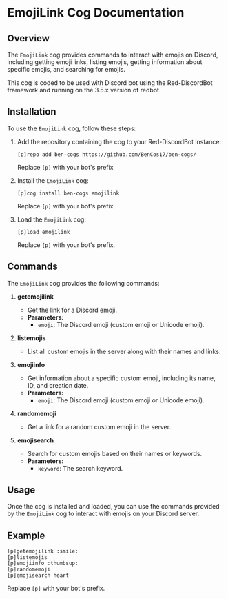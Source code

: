 # EmojiLink Cog Documentation

## Overview

The `EmojiLink` cog provides commands to interact with emojis on Discord, including getting emoji links, listing emojis, getting information about specific emojis, and searching for emojis.

This cog is coded to be used with Discord bot using the Red-DiscordBot framework and running on the 3.5.x version of redbot.

## Installation

To use the `EmojiLink` cog, follow these steps:

1. Add the repository containing the cog to your Red-DiscordBot instance:
   
   ```
   [p]repo add ben-cogs https://github.com/BenCos17/ben-cogs/
   ```

   Replace `[p]` with your bot's prefix

2. Install the `EmojiLink` cog:

   ```
   [p]cog install ben-cogs emojilink
   ```

   Replace `[p]` with your bot's prefix  

3. Load the `EmojiLink` cog:

   ```
   [p]load emojilink
   ```

   Replace `[p]` with your bot's prefix.

## Commands

The `EmojiLink` cog provides the following commands:

1. **getemojilink**
   - Get the link for a Discord emoji.
   - **Parameters:**
     - `emoji`: The Discord emoji (custom emoji or Unicode emoji).

2. **listemojis**
   - List all custom emojis in the server along with their names and links.

3. **emojiinfo**
   - Get information about a specific custom emoji, including its name, ID, and creation date.
   - **Parameters:**
     - `emoji`: The Discord emoji (custom emoji or Unicode emoji).

4. **randomemoji**
   - Get a link for a random custom emoji in the server.

5. **emojisearch**
   - Search for custom emojis based on their names or keywords.
   - **Parameters:**
     - `keyword`: The search keyword.

## Usage

Once the cog is installed and loaded, you can use the commands provided by the `EmojiLink` cog to interact with emojis on your Discord server.

## Example

```
[p]getemojilink :smile:
[p]listemojis
[p]emojiinfo :thumbsup:
[p]randomemoji
[p]emojisearch heart
```
Replace `[p]` with your bot's prefix.
```
